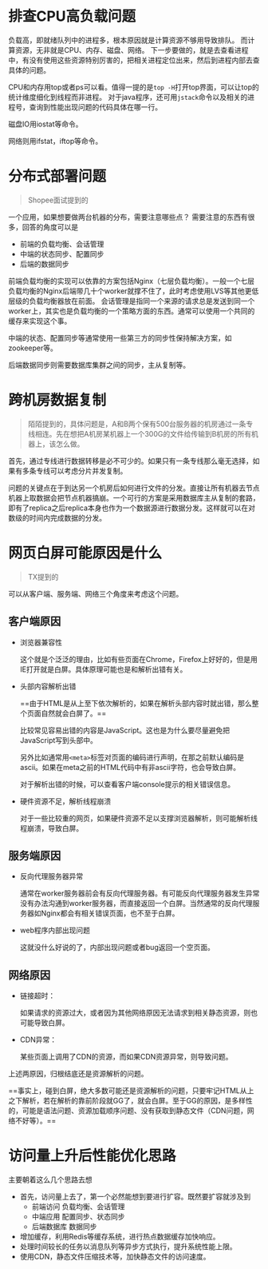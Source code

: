 # 排查CPU高负载问题

负载高，即就绪队列中的进程多，根本原因就是计算资源不够用导致排队。
而计算资源，无非就是CPU、内存、磁盘、网络。
下一步要做的，就是去查看进程中，有没有使用这些资源特别厉害的，把相关进程定位出来，然后到进程内部去查具体的问题。

CPU和内存用top或者ps可以看。值得一提的是`top -H`打开top界面，可以让top的统计维度细化到线程而非进程。
对于java程序，还可用`jstack`命令以及相关的进程号，查询到性能出现问题的代码具体在哪一行。

磁盘IO用iostat等命令。

网络则用ifstat，iftop等命令。

# 分布式部署问题

> Shopee面试提到的

一个应用，如果想要做两台机器的分布，需要注意哪些点？
需要注意的东西有很多，回答的角度可以是

- 前端的负载均衡、会话管理
- 中端的状态同步、配置同步
- 后端的数据同步

前端负载均衡的实现可以依靠的方案包括Nginx（七层负载均衡）。一般一个七层负载均衡的Nginx后端带几十个worker就撑不住了，此时考虑使用LVS等其他更低层级的负载均衡器放在前面。
会话管理是指同一个来源的请求总是发送到同一个worker上，其实也是负载均衡的一个策略方面的东西。通常可以使用一个共同的缓存来实现这个事。

中端的状态、配置同步等通常使用一些第三方的同步性保持解决方案，如zookeeper等。

后端数据同步则需要数据库集群之间的同步，主从复制等。

# 跨机房数据复制

> 陌陌提到的，具体问题是，A和B两个保有500台服务器的机房通过一条专线相连。先在想把A机房某机器上一个300G的文件给传输到B机房的所有机器上，该怎么做。

首先，通过专线进行数据转移是必不可少的。如果只有一条专线那么毫无选择，如果有多条专线可以考虑分片并发复制。

问题的关键点在于到达另一个机房后如何进行文件的分发。直接让所有机器去节点机器上取数据会把节点机器搞崩。一个可行的方案是采用数据库主从复制的套路，即有了replica之后replica本身也作为一个数据源进行数据分发。这样就可以在对数级的时间内完成数据的分发。

# 网页白屏可能原因是什么

> TX提到的

可以从客户端、服务端、网络三个角度来考虑这个问题。

## 客户端原因

- 浏览器兼容性

  这个就是个泛泛的理由，比如有些页面在Chrome，Firefox上好好的，但是用IE打开就是白屏。具体原理可能也是和解析出错有关。

- 头部内容解析出错

  ==由于HTML是从上至下依次解析的，如果在解析头部内容时就出错，那么整个页面自然就会白屏了。==

  比较常见容易出错的内容是JavaScript。这也是为什么要尽量避免把JavaScript写到头部中。

  另外比如通常用`<meta>`标签对页面的编码进行声明，在那之前默认编码是ascii。如果在meta之前的HTML代码中有非ascii字符，也会导致白屏。

  对于解析出错的时候，可以查看客户端console提示的相关错误信息。

- 硬件资源不足，解析线程崩溃

  对于一些比较重的网页，如果硬件资源不足以支撑浏览器解析，则可能解析线程崩溃，导致白屏。

## 服务端原因

- 反向代理服务器异常

  通常在worker服务器前会有反向代理服务器。有可能反向代理服务器发生异常没有办法沟通到worker服务器，而直接返回一个白屏。当然通常的反向代理服务器如Nginx都会有相关错误页面，也不至于白屏。

- web程序内部出现问题

  这就没什么好说的了，内部出现问题或者bug返回一个空页面。

## 网络原因

- 链接超时：

  如果请求的资源过大，或者因为其他网络原因无法请求到相关静态资源，则也可能导致白屏。

- CDN异常：

  某些页面上调用了CDN的资源，而如果CDN资源异常，则导致问题。

上述两原因，归根结底还是资源解析的问题。

==事实上，碰到白屏，绝大多数可能还是资源解析的问题，只要牢记HTML从上之下解析，若在解析的靠前阶段就GG了，就会白屏。至于GG的原因，是多样性的，可能是语法问题、资源加载顺序问题、没有获取到静态文件（CDN问题，网络不好等）。==

# 访问量上升后性能优化思路

主要朝着这么几个思路去想

- 首先，访问量上去了，第一个必然能想到要进行扩容。既然要扩容就涉及到
  - 前端访问 负载均衡、会话管理
  - 中端应用 配置同步、状态同步
  - 后端数据库 数据同步
- 增加缓存，利用Redis等缓存系统，进行热点数据缓存加快响应。
- 处理时间较长的任务以消息队列等异步方式执行，提升系统性能上限。
- 使用CDN，静态文件压缩技术等，加快静态文件的访问速度。